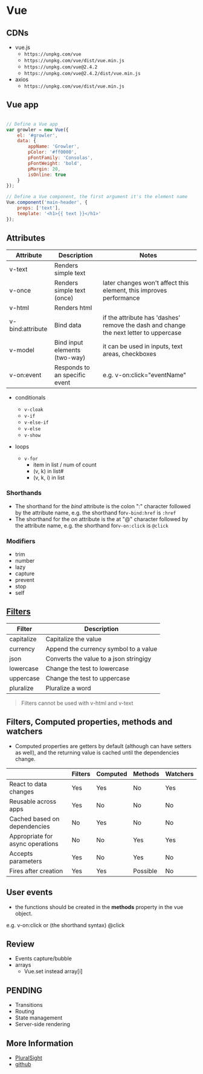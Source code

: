 # Vue

## CDNs

- vue.js
  - `https://unpkg.com/vue`
  - `https://unpkg.com/vue/dist/vue.min.js`
  - `https://unpkg.com/vue@2.4.2`
  - `https://unpkg.com/vue@2.4.2/dist/vue.min.js`
- axios
  - `https://unpkg.com/vue/dist/vue.min.js`

## Vue **app**

```js

// Define a Vue app
var growler = new Vue({
    el: '#growler',
    data: {
        appName: 'Growler',
        pColor: '#ff0000',
        pFontFamily: 'Consolas',
        pFontWeight: 'bold',
        pMargin: 20,
        isOnline: true
    }
});

// Define a Vue component, the first argument it's the element name
Vue.component('main-header', {
    props: ['text'],
    template: '<h1>{{ text }}</h1>'
});

```

## Attributes

| Attribute         | Description                   | Notes                                                                                  |
|-------------------|-------------------------------|----------------------------------------------------------------------------------------|
| v-text            | Renders simple text           |                                                                                        |
| v-once            | Renders simple text (once)    | later changes won't affect this element, this improves performance                     |
| v-html            | Renders html                  |                                                                                        |
| v-bind:attribute  | Bind data                     | if the attribute has 'dashes' remove the dash and change the next letter to uppercase  |
| v-model           | Bind input elements (two-way) | it can be used in inputs, text areas, checkboxes                                       |
| v-on:event        | Responds to an specific event | e.g. v-on:click="eventName"                                                            |

- conditionals
  - `v-cloak`
  - `v-if`
  - `v-else-if`
  - `v-else`
  - `v-show`

- loops
  - `v-for`
    - item in list / num of count
    - (v, k) in list#
    - (v, k, i) in list

### Shorthands

- The shorthand for the _bind_ attribute is the colon ":" character followed by the attribute name, e.g. the shorthand for`v-bind:href` is `:href`
- The shorthand for the _on_ attribute is the at "@" character followed by the attribute name, e.g. the shorthand for`v-on:click` is `@click`

### Modifiers

- trim
- number
- lazy
- capture
- prevent
- stop
- self

## [Filters](https://www.npmjs.com/package/vue2-filters)

| Filter        | Description                               |
|---------------|-------------------------------------------|
| capitalize    | Capitalize the value                      |
| currency      | Append the currency symbol to a value     |
| json          | Converts the value to a json stringigy    |
| lowercase     | Change the test to lowercase              |
| uppercase     | Change the test to uppercase              |
| pluralize     | Pluralize a word                          |

> Filters cannot be used with v-html and v-text

## Filters, Computed properties, methods and watchers

- Computed properties are getters by default (although can have setters as well), and the returning value is cached until the dependencies change.

|                                   | Filters   | Computed  | Methods   | Watchers  |
|-----------------------------------|-----------|-----------|-----------|-----------|
| React to data changes             | Yes       | Yes       | No        | Yes       |
| Reusable across apps              | Yes       | No        | No        | No        |
| Cached based on dependencies      | No        | Yes       | No        | No        |
| Appropriate for async operations  | No        | No        | Yes       | Yes       |
| Accepts parameters                | Yes       | No        | Yes       | No        |
| Fires after creation              | Yes       | Yes       | Possible  | No        |

## User events

- the functions should be created in the **methods** property in the vue object.

e.g.
    v-on:click
or (the shorthand syntax)
    @click

## Review

- Events capture/bubble
- arrays
  - Vue.set instead array[i]

## PENDING

- Transitions
- Routing
- State management
- Server-side rendering

## More Information

- [PluralSight](https://app.pluralsight.com/library/courses/vuejs-getting-started)
- [github](https://github.com/ecofic/course-vue-getting-started)
